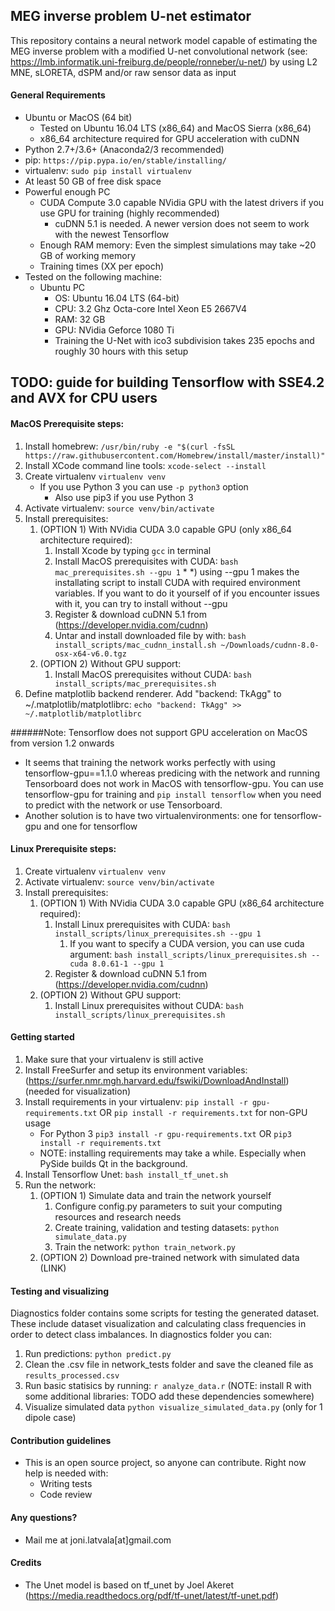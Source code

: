 ## MEG inverse problem U-net estimator

This repository contains a neural network model capable of estimating the MEG inverse problem
with a modified U-net convolutional network (see: https://lmb.informatik.uni-freiburg.de/people/ronneber/u-net/) by using L2 MNE, sLORETA, dSPM and/or raw sensor data as input

#### General Requirements

* Ubuntu or MacOS (64 bit)
    * Tested on Ubuntu 16.04 LTS (x86_64) and MacOS Sierra (x86_64)
    * x86_64 architecture required for GPU acceleration with cuDNN
* Python 2.7+/3.6+ (Anaconda2/3 recommended)
* pip: `https://pip.pypa.io/en/stable/installing/`
* virtualenv: `sudo pip install virtualenv`
* At least 50 GB of free disk space
* Powerful enough PC
    * CUDA Compute 3.0 capable NVidia GPU with the latest drivers if you use GPU for training (highly recommended)
        * cuDNN 5.1 is needed. A newer version does not seem to work with the newest Tensorflow
    * Enough RAM memory: Even the simplest simulations may take ~20 GB of working memory
    * Training times (XX per epoch)
* Tested on the following machine:
    * Ubuntu PC
        * OS: Ubuntu 16.04 LTS (64-bit)
        * CPU: 3.2 Ghz Octa-core Intel Xeon E5 2667V4
        * RAM: 32 GB
        * GPU: NVidia Geforce 1080 Ti
        * Training the U-Net with ico3 subdivision takes 235 epochs and roughly 30 hours with this setup

            
## TODO: guide for building Tensorflow with SSE4.2 and AVX for CPU users
        
#### MacOS Prerequisite steps:

1. Install homebrew: `/usr/bin/ruby -e "$(curl -fsSL https://raw.githubusercontent.com/Homebrew/install/master/install)"`
2. Install XCode command line tools: `xcode-select --install`
3. Create virtualenv `virtualenv venv`
    * If you use Python 3 you can use `-p python3` option
        * Also use pip3 if you use Python 3
4. Activate virtualenv: `source venv/bin/activate`
5. Install prerequisites:
    1. (OPTION 1) With NVidia CUDA 3.0 capable GPU (only x86_64 architecture required):
        1. Install Xcode by typing `gcc` in terminal
        2. Install MacOS prerequisites with CUDA: `bash mac_prerequisites.sh --gpu 1` *
        *) using --gpu 1 makes the installating script to install CUDA with required environment variables. If you want to do it yourself of if you encounter issues with it, you can try to install without --gpu
        3. Register & download cuDNN 5.1 from (https://developer.nvidia.com/cudnn)
        4. Untar and install downloaded file by with: `bash install_scripts/mac_cudnn_install.sh ~/Downloads/cudnn-8.0-osx-x64-v6.0.tgz`
    2. (OPTION 2) Without GPU support:
        1. Install MacOS prerequisites without CUDA: `bash install_scripts/mac_prerequisites.sh`
6. Define matplotlib backend renderer. Add "backend: TkAgg" to ~/.matplotlib/matplotlibrc: `echo "backend: TkAgg" >> ~/.matplotlib/matplotlibrc`
    
######Note: Tensorflow does not support GPU acceleration on MacOS from version 1.2 onwards
* It seems that training the network works perfectly with using tensorflow-gpu==1.1.0 whereas predicing with the network and running Tensorboard does not work in MacOS with tensorflow-gpu. You can use tensorflow-gpu for training and `pip install tensorflow` when you need to predict with the network or use Tensorboard.
* Another solution is to have two virtualenvironments: one for tensorflow-gpu and one for tensorflow

#### Linux Prerequisite steps:

1. Create virtualenv `virtualenv venv`
2. Activate virtualenv: `source venv/bin/activate`
3. Install prerequisites:
    1. (OPTION 1) With NVidia CUDA 3.0 capable GPU (x86_64 architecture required):
        1. Install Linux prerequisites with CUDA: `bash install_scripts/linux_prerequisites.sh --gpu 1`
            1. If you want to specify a CUDA version, you can use cuda argument: `bash install_scripts/linux_prerequisites.sh --cuda 8.0.61-1 --gpu 1`
        2. Register & download cuDNN 5.1 from (https://developer.nvidia.com/cudnn)
    2. (OPTION 2) Without GPU support:
        1. Install Linux prerequisites without CUDA: `bash install_scripts/linux_prerequisites.sh`
        
#### Getting started

1. Make sure that your virtualenv is still active
2. Install FreeSurfer and setup its environment variables: (https://surfer.nmr.mgh.harvard.edu/fswiki/DownloadAndInstall) (needed for visualization)
3. Install requirements in your virtualenv: `pip install -r gpu-requirements.txt` OR `pip install -r requirements.txt` for non-GPU usage
    * For Python 3 `pip3 install -r gpu-requirements.txt` OR `pip3 install -r requirements.txt`
    * NOTE: installing requirements may take a while. Especially when PySide builds Qt in the background.
4. Install Tensorflow Unet: `bash install_tf_unet.sh`
5. Run the network:
    1. (OPTION 1) Simulate data and train the network yourself
        1. Configure config.py parameters to suit your computing resources and research needs
        2. Create training, validation and testing datasets: `python simulate_data.py`
        3. Train the network: `python train_network.py`
    2. (OPTION 2) Download pre-trained network with simulated data (LINK)

#### Testing and visualizing

Diagnostics folder contains some scripts for testing the generated dataset. These include dataset visualization and calculating class frequencies in order to detect class imbalances. In diagnostics folder you can:

1. Run predictions: `python predict.py`
2. Clean the .csv file in network_tests folder and save the cleaned file as `results_processed.csv`
3. Run basic statisics by running: `r analyze_data.r` (NOTE: install R with some additional libraries: TODO add these dependencies somewhere)
4. Visualize simulated data `python visualize_simulated_data.py` (only for 1 dipole case)


#### Contribution guidelines ###

* This is an open source project, so anyone can contribute. Right now help is needed with:
    * Writing tests
    * Code review

#### Any questions? ###

* Mail me at joni.latvala[at]gmail.com

#### Credits

* The Unet model is based on tf_unet by Joel Akeret (https://media.readthedocs.org/pdf/tf-unet/latest/tf-unet.pdf)



